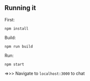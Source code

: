
## Running it

First:

    npm install

Build:
	
	npm run build

Run:

    npm start

=>>> Navigate to `localhost:3000` to chat
